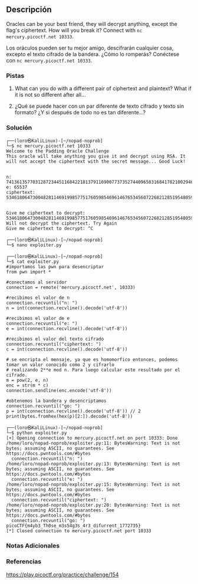 ## Descripción
Oracles can be your best friend, they will decrypt anything, except the flag's ciphertext. How will you break it? Connect with `nc mercury.picoctf.net 10333`.

Los oráculos pueden ser tu mejor amigo, descifrarán cualquier cosa, excepto el texto cifrado de la bandera. ¿Cómo lo romperás? Conéctese con `nc mercury.picoctf.net 10333`.
### Pistas
1. What can you do with a different pair of ciphertext and plaintext? What if it is not so different after all...

1. ¿Qué se puede hacer con un par diferente de texto cifrado y texto sin formato? ¿Y si después de todo no es tan diferente...?
### Solución
```
┌──(loro㉿KaliLinux)-[~/nopad-noprob]
└─$ nc mercury.picoctf.net 10333
Welcome to the Padding Oracle Challenge
This oracle will take anything you give it and decrypt using RSA. It will not accept the ciphertext with the secret message... Good Luck!


n: 74136135770312872344511684221813791169007737352744096583168417821002946076328922243166916875362169718489179608328112263106119026325847556823602463663364679295987727317453390631565762670309986346784805508962074855262722076322142613106156303442698040133198598346768569185219846573639493112509379985224555464917
e: 65537
ciphertext: 53461806473004828114691998577517605985469614676534560722682128519548059607242131145459345643829081870137366358065201975536740139222178039532706368808593953632178653123172070402222079021359151805045713072521026099563740712836548024937428227610387444705588172255783338863954001941863050266165728972689155475000


Give me ciphertext to decrypt: 53461806473004828114691998577517605985469614676534560722682128519548059607242131145459345643829081870137366358065201975536740139222178039532706368808593953632178653123172070402222079021359151805045713072521026099563740712836548024937428227610387444705588172255783338863954001941863050266165728972689155475000
Will not decrypt the ciphertext. Try Again
Give me ciphertext to decrypt: ^C
                                                                                                                    
┌──(loro㉿KaliLinux)-[~/nopad-noprob]
└─$ nano exploiter.py       
                                                                                                                    
┌──(loro㉿KaliLinux)-[~/nopad-noprob]
└─$ cat exploiter.py 
#importamos las pwn para desencriptar
from pwn import *

#conectamos al servidor
connection = remote('mercury.picoctf.net', 10333)

#recibimos el valor de n
connection.recvuntil("n: ")
n = int(connection.recvline().decode('utf-8'))

#recibimos el valor de e
connection.recvuntil("e: ")
e = int(connection.recvline().decode('utf-8'))

#recibimos el valor del texto cifrado
connection.recvuntil("ciphertext: ")
c = int(connection.recvline().decode('utf-8'))

# se encripta el mensaje, ya que es homomorfico entonces, podemos tomar un valor conocido como 2 y cifrarlo
# realizando 2**e mod n. Para luego calcular este resultado por el cifrado.
m = pow(2, e, n)
enc = str(m * c)
connection.sendline(enc.encode('utf-8'))

#obtenemos la bandera y desencriptamos
connection.recvuntil("go: ")
p = int(connection.recvline().decode('utf-8')) // 2
print(bytes.fromhex(hex(p)[2:]).decode('utf-8'))
                                                                                                                    
┌──(loro㉿KaliLinux)-[~/nopad-noprob]
└─$ python exploiter.py         
[+] Opening connection to mercury.picoctf.net on port 10333: Done
/home/loro/nopad-noprob/exploiter.py:11: BytesWarning: Text is not bytes; assuming ASCII, no guarantees. See https://docs.pwntools.com/#bytes
  connection.recvuntil("n: ")
/home/loro/nopad-noprob/exploiter.py:13: BytesWarning: Text is not bytes; assuming ASCII, no guarantees. See https://docs.pwntools.com/#bytes
  connection.recvuntil("e: ")
/home/loro/nopad-noprob/exploiter.py:15: BytesWarning: Text is not bytes; assuming ASCII, no guarantees. See https://docs.pwntools.com/#bytes
  connection.recvuntil("ciphertext: ")
/home/loro/nopad-noprob/exploiter.py:20: BytesWarning: Text is not bytes; assuming ASCII, no guarantees. See https://docs.pwntools.com/#bytes
  connection.recvuntil("go: ")
picoCTF{m4yb3_Th0se_m3s54g3s_4r3_difurrent_1772735}
[*] Closed connection to mercury.picoctf.net port 10333
```
### Notas Adicionales

### Referencias
https://play.picoctf.org/practice/challenge/154